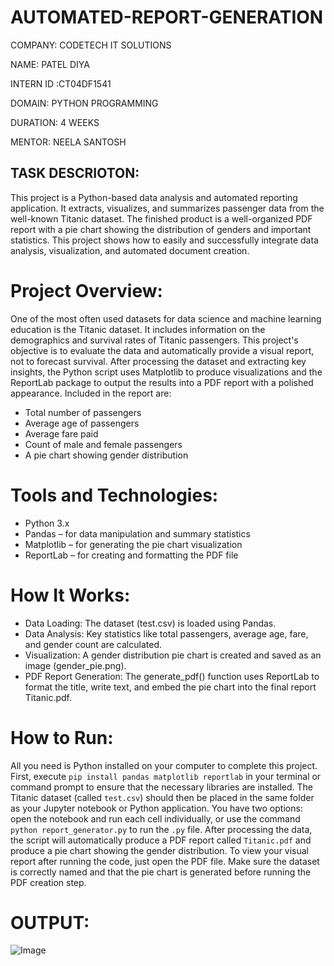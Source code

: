 # AUTOMATED-REPORT-GENERATION

COMPANY: CODETECH IT SOLUTIONS

NAME: PATEL DIYA 

INTERN ID :CT04DF1541

DOMAIN: PYTHON PROGRAMMING

DURATION: 4 WEEKS

MENTOR: NEELA SANTOSH

## TASK DESCRIOTON:
This project is a Python-based data analysis and automated reporting application. It extracts, visualizes, and summarizes passenger data from the well-known Titanic dataset. The finished product is a well-organized PDF report with a pie chart showing the distribution of genders and important statistics. This project shows how to easily and successfully integrate data analysis, visualization, and automated document creation.

# Project Overview:
One of the most often used datasets for data science and machine learning education is the Titanic dataset. It includes information on the demographics and survival rates of Titanic passengers. This project's objective is to evaluate the data and automatically provide a visual report, not to forecast survival. After processing the dataset and extracting key insights, the Python script uses Matplotlib to produce visualizations and the ReportLab package to output the results into a PDF report with a polished appearance. Included in the report are:
- Total number of passengers
- Average age of passengers
- Average fare paid
- Count of male and female passengers
- A pie chart showing gender distribution

# Tools and Technologies:
- Python 3.x
- Pandas – for data manipulation and summary statistics
- Matplotlib – for generating the pie chart visualization
- ReportLab – for creating and formatting the PDF file

# How It Works:
- Data Loading: The dataset (test.csv) is loaded using Pandas.
- Data Analysis: Key statistics like total passengers, average age, fare, and gender count are calculated.
- Visualization: A gender distribution pie chart is created and saved as an image (gender_pie.png).
- PDF Report Generation: The generate_pdf() function uses ReportLab to format the title, write text, and embed the pie chart into the final report Titanic.pdf.

# How to Run:
All you need is Python installed on your computer to complete this project.  First, execute `pip install pandas matplotlib reportlab` in your terminal or command prompt to ensure that the necessary libraries are installed. The Titanic dataset (called `test.csv`) should then be placed in the same folder as your Jupyter notebook or Python application. You have two options: open the notebook and run each cell individually, or use the command `python report_generator.py` to run the `.py` file.  After processing the data, the script will automatically produce a PDF report called `Titanic.pdf` and produce a pie chart showing the gender distribution. To view your visual report after running the code, just open the PDF file. Make sure the dataset is correctly named and that the pie chart is generated before running the PDF creation step. 

# OUTPUT:
![Image](https://github.com/user-attachments/assets/3b63fb57-c856-47c5-a6fb-122cf340e1e5)

